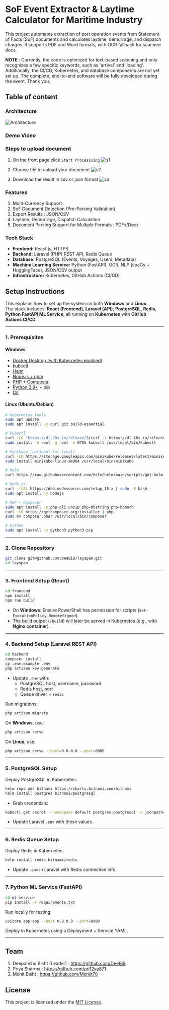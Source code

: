 #  SoF Event Extractor & Laytime Calculator for Maritime Industry

This project automates extraction of port operation events from Statement of Facts (SoF) documents and calculates laytime, demurrage, and dispatch charges. It supports PDF and Word formats, with OCR fallback for scanned docs.

**NOTE** : Currently, the code is optimized for text-based scanning and only recognizes a few specific keywords, such as 'arrival' and 'loading'. Additionally, the CI/CD, Kubernetes, and database components are not yet set up. The complete, end-to-end software will be fully developed during the event. Thank you.

## Table of content 

### Architecture 

![Architecture](./architecture.png)

### Demo Video


### Steps to upload document 
1. On the front page click `Start Processsing`
![s1](./s1.png)

2. Choose file to upload your document
![s2](./s2.png)

3. Download the result in csv or json format
![s3](./s3.png)

### Features 

1. Multi-Currency Support
2. SoF Document Detection (Pre-Parsing Validation)
3. Export Results : JSON/CSV
4. Laytime, Demurrage, Dispatch Calculation
5. Document Parsing Support for Multiple Formats : PDFs/Docx


### Tech Stack 

- **Frontend:** React.js, HTTPS  
- **Backend:** Laravel (PHP) REST API, Redis Queue  
- **Database:** PostgreSQL (Events, Voyages, Users, Metadata)  
- **Machine Learning Service:** Python (FastAPI), OCR, NLP (spaCy + HuggingFace), JSON/CSV output  
- **Infrastructure:** Kubernetes, GitHub Actions (CI/CD)

## Setup Instructions

This explains how to set up the system on both **Windows** and **Linux**.  
The stack includes: **React (Frontend)**, **Laravel (API)**, **PostgreSQL**, **Redis**, **Python FastAPI ML Service**, all running on **Kubernetes** with **GitHub Actions CI/CD**.

---

### 1. Prerequisites

#### Windows
- [Docker Desktop (with Kubernetes enabled)](https://www.docker.com/products/docker-desktop)  
- [kubectl](https://kubernetes.io/docs/tasks/tools/install-kubectl-windows/)  
- [Helm](https://helm.sh/docs/intro/install/)  
- [Node.js + npm](https://nodejs.org/en/download/)  
- [PHP](https://windows.php.net/download/) + [Composer](https://getcomposer.org/download/)  
- [Python 3.9+](https://www.python.org/downloads/windows/) + pip  
- [Git](https://git-scm.com/download/win)  

#### Linux (Ubuntu/Debian)
```bash
# Kubernetes tools
sudo apt update
sudo apt install -y curl git build-essential

# kubectl
curl -LO "https://dl.k8s.io/release/$(curl -s https://dl.k8s.io/release/stable.txt)/bin/linux/amd64/kubectl"
sudo install -o root -g root -m 0755 kubectl /usr/local/bin/kubectl

# Minikube (optional for local)
curl -LO https://storage.googleapis.com/minikube/releases/latest/minikube-linux-amd64
sudo install minikube-linux-amd64 /usr/local/bin/minikube

# Helm
curl https://raw.githubusercontent.com/helm/helm/main/scripts/get-helm-3 | bash

# Node.js
curl -fsSL https://deb.nodesource.com/setup_18.x | sudo -E bash -
sudo apt install -y nodejs

# PHP + Composer
sudo apt install -y php-cli unzip php-mbstring php-bcmath
curl -sS https://getcomposer.org/installer | php
sudo mv composer.phar /usr/local/bin/composer

# Python
sudo apt install -y python3 python3-pip
```

---

### 2. Clone Repository
```bash
git clone git@github.com:DeeBi9/layspan.git
cd layspan
```

---

### 3. Frontend Setup (React)
```bash
cd frontend
npm install
npm run build
```
- On **Windows**: Ensure PowerShell has permission for scripts (`Set-ExecutionPolicy RemoteSigned`).  
- The build output (`/build`) will later be served in Kubernetes (e.g., with **Nginx container**).  

---

### 4. Backend Setup (Laravel REST API)
```bash
cd backend
composer install
cp .env.example .env
php artisan key:generate
```

- Update `.env` with:
  - PostgreSQL host, username, password  
  - Redis host, port  
  - Queue driver = `redis`  

Run migrations:
```bash
php artisan migrate
```

On **Windows**, use:
```powershell
php artisan serve
```

On **Linux**, use:
```bash
php artisan serve --host=0.0.0.0 --port=8000
```

---

### 5. PostgreSQL Setup
Deploy PostgreSQL in Kubernetes:
```bash
helm repo add bitnami https://charts.bitnami.com/bitnami
helm install postgres bitnami/postgresql
```
- Grab credentials:
```bash
kubectl get secret --namespace default postgres-postgresql -o jsonpath="{.data.postgres-password}" | base64 -d
```
- Update Laravel `.env` with these values.

---

### 6. Redis Queue Setup
Deploy Redis in Kubernetes:
```bash
helm install redis bitnami/redis
```
- Update `.env` in Laravel with Redis connection info.

---

### 7. Python ML Service (FastAPI)
```bash
cd ml-service
pip install -r requirements.txt
```

Run locally for testing:
```bash
uvicorn app:app --host 0.0.0.0 --port=8000
```

Deploy in Kubernetes using a Deployment + Service YAML.  

---


## Team

1. Deepanshu Bisht (Leader) : https://github.com/DeeBi9
2. Priya Sharma : https://github.com/pri12ya871
3. Mohit Bisht : https://github.com/Mohiit70

## License

This project is licensed under the [MIT License](./LICENSE.md).